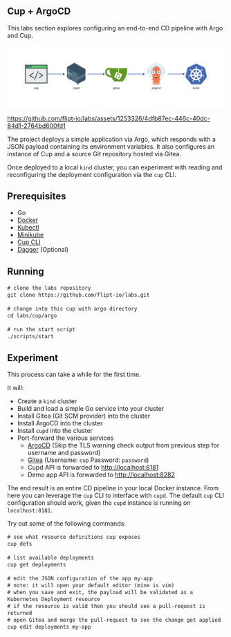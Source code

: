Cup + ArgoCD
------------

This labs section explores configuring an end-to-end CD pipeline with Argo and Cup.

![Cup with ArgoCD Diagram](./diagram.svg)

<https://github.com/flipt-io/labs/assets/1253326/4dfb87ec-446c-40dc-84d1-2764bd600fd1>

The project deploys a simple application via Argo, which responds with a JSON payload containing its environment variables.
It also configures an instance of Cup and a source Git repository hosted via Gitea.

Once deployed to a local `kind` cluster, you can experiment with reading and reconfiguring the deployment configuration via the `cup` CLI.

## Prerequisites

- Go
- [Docker](https://www.docker.com/)
- [Kubectl](https://kubernetes.io/docs/reference/kubectl/)
- [Minikube](https://minikube.sigs.k8s.io/docs/)
- [Cup CLI](https://github.com/flipt-io/cup#cli)
- [Dagger](https://dagger.io/) (Optional)

## Running

```console
# clone the labs repository
git clone https://github.com/flipt-io/labs.git

# change into this cup with argo directory
cd labs/cup/argo

# run the start script
./scripts/start
```

## Experiment

This process can take a while for the first time.

It will:

- Create a `kind` cluster
- Build and load a simple Go service into your cluster
- Install Gitea (Git SCM provider) into the cluster
- Install ArgoCD into the cluster
- Install `cupd` into the cluster
- Port-forward the various services
  - [ArgoCD](http://localhost:8080) (Skip the TLS warning check output from previous step for username and password)
  - [Gitea](http://localhost:3000) (Username: `cup` Password: `password`)
  - Cupd API is forwarded to <http://localhost:8181>
  - Demo app API is forwarded to <http://localhost:8282>

The end result is an entire CD pipeline in your local Docker instance.
From here you can leverage the `cup` CLI to interface with `cupd`.
The default `cup` CLI configuration should work, given the `cupd` instance is running on `localhost:8181`.

Try out some of the following commands:

```console
# see what resource definitions cup exposes
cup defs

# list available deployments
cup get deployments

# edit the JSON configuration of the app my-app
# note: it will open your default editor (mine is vim)
# when you save and exit, the payload will be validated as a Kubernetes Deployment resource
# if the resource is valid then you should see a pull-request is returned
# open Gitea and merge the pull-request to see the change get applied
cup edit deployments my-app
```

